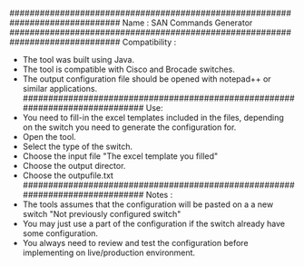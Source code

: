 ##############################################################################
Name : SAN Commands Generator
##############################################################################
Compatibility : 
- The tool was built using Java.
- The tool is compatible with Cisco and Brocade switches.
- The output configuration file should be opened with notepad++ or similar applications.
##############################################################################
Use:
- You need to fill-in the excel templates included in the files, depending on the switch you need to generate the configuration for.
- Open the tool.
- Select the type of the switch.
- Choose the input file "The excel template you filled"
- Choose the output director.
- Choose the outpufile.txt
##############################################################################
Notes :
- The tools assumes that the configuration will be pasted on a a new switch "Not previously configured switch"
- You may just use a part of the configuration if the switch already have some configuration.
- You always need to review and test the configuration before implementing on  live/production environment. 
